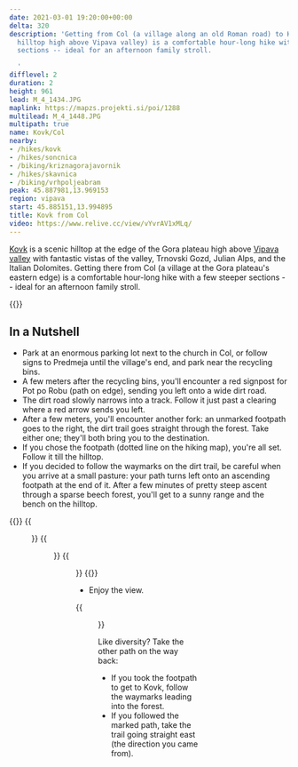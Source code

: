 ```yaml
---
date: 2021-03-01 19:20:00+00:00
delta: 320
description: 'Getting from Col (a village along an old Roman road) to Kovk (a scenic
  hilltop high above Vipava valley) is a comfortable hour-long hike with a few steeper
  sections -- ideal for an afternoon family stroll.

  '
difflevel: 2
duration: 2
height: 961
lead: M_4_1434.JPG
maplink: https://mapzs.projekti.si/poi/1288
multilead: M_4_1448.JPG
multipath: true
name: Kovk/Col
nearby:
- /hikes/kovk
- /hikes/soncnica
- /biking/kriznagorajavornik
- /hikes/skavnica
- /biking/vrhpoljeabram
peak: 45.887981,13.969153
region: vipava
start: 45.885151,13.994895
title: Kovk from Col
video: https://www.relive.cc/view/vYvrAV1xMLq/
---
```

[Kovk](../) is a scenic hilltop at the edge of the Gora plateau high above [Vipava valley](../../../region/vipava-valley/) with fantastic vistas of the valley, Trnovski Gozd, Julian Alps, and the Italian Dolomites. Getting there from Col (a village at the Gora plateau's eastern edge) is a comfortable hour-long hike with a few steeper sections -- ideal for an afternoon family stroll.

{{<hike-details>}}

## In a Nutshell

* Park at an enormous parking lot next to the church in Col, or follow signs to Predmeja until the village's end, and park near the recycling bins.
* A few meters after the recycling bins, you'll encounter a red signpost for Pot po Robu (path on edge), sending you left onto a wide dirt road.
* The dirt road slowly narrows into a track. Follow it just past a clearing where a red arrow sends you left.
* After a few meters, you'll encounter another fork: an unmarked footpath goes to the right, the dirt trail goes straight through the forest. Take either one; they'll both bring you to the destination.
* If you chose the footpath (dotted line on the hiking map), you're all set. Follow it till the hilltop.
* If you decided to follow the waymarks on the dirt trail, be careful when you arrive at a small pasture: your path turns left onto an ascending footpath at the end of it. After a few minutes of pretty steep ascent through a sparse beech forest, you'll get to a sunny range and the bench on the hilltop.

{{<gallery>}}
{{<figure src="M_4_1435.JPG">}}
{{<figure src="M_4_1436.JPG">}}
{{<figure src="M_4_1444.JPG">}}
{{</gallery>}}

* Enjoy the view.

{{<figure src="Razgled_Kovk.jpg" caption="View from Kovk" caption-position="bottom">}}

Like diversity? Take the other path on the way back:

* If you took the footpath to get to Kovk, follow the waymarks leading into the forest.
* If you followed the marked path, take the trail going straight east (the direction you came from).
